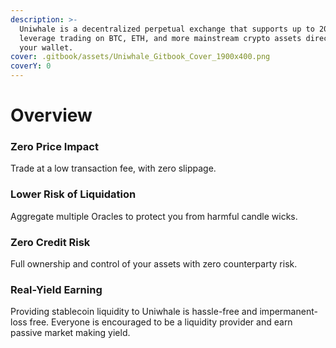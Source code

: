 ```yaml
---
description: >-
  Uniwhale is a decentralized perpetual exchange that supports up to 200x
  leverage trading on BTC, ETH, and more mainstream crypto assets directly from
  your wallet.
cover: .gitbook/assets/Uniwhale_Gitbook_Cover_1900x400.png
coverY: 0
---
```


# Overview

### Zero Price Impact

Trade at a low transaction fee, with zero slippage.

### Lower Risk of Liquidation

Aggregate multiple Oracles to protect you from harmful candle wicks.

### Zero Credit Risk

Full ownership and control of your assets with zero counterparty risk.

### Real-Yield Earning

Providing stablecoin liquidity to Uniwhale is hassle-free and impermanent-loss free. Everyone is encouraged to be a liquidity provider and earn passive market making yield.
